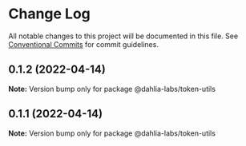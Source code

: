 # Change Log

All notable changes to this project will be documented in this file.
See [Conventional Commits](https://conventionalcommits.org) for commit guidelines.

## 0.1.2 (2022-04-14)

**Note:** Version bump only for package @dahlia-labs/token-utils





## 0.1.1 (2022-04-14)

**Note:** Version bump only for package @dahlia-labs/token-utils
